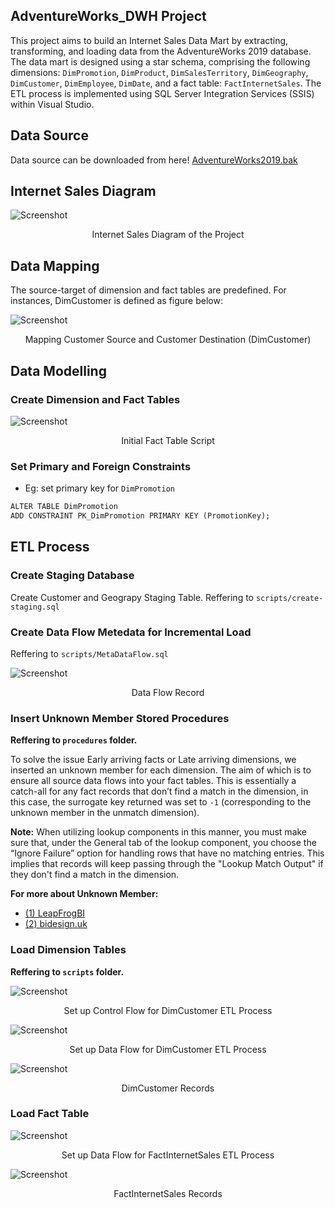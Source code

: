 ## AdventureWorks_DWH Project
This project aims to build an Internet Sales Data Mart by extracting, transforming, and loading data from the AdventureWorks 2019 database. The data mart is designed using a star schema, comprising the following dimensions: `DimPromotion`, `DimProduct`, `DimSalesTerritory`, `DimGeography`, `DimCustomer`, `DimEmployee`, `DimDate`, and a fact table: `FactInternetSales`. The ETL process is implemented using SQL Server Integration Services (SSIS) within Visual Studio.

## Data Source
Data source can be downloaded from here! [AdventureWorks2019.bak](https://github.com/Microsoft/sql-server-samples/releases/download/adventureworks/AdventureWorks2019.bak)

## Internet Sales Diagram

![Screenshot](data-mapping/InternetSales_Diagram.png)

<p align="center">Internet Sales Diagram of the Project</p>

## Data Mapping 
The source-target of dimension and fact tables are predefined. For instances, DimCustomer is defined as figure below:

![Screenshot](data-mapping/CustomerMapping.png)

<p align="center"> Mapping Customer Source and Customer Destination (DimCustomer) </p>

## Data Modelling
### Create Dimension and Fact Tables
![Screenshot](figures/CreateFactScript.png)

<p align="center">Initial Fact Table Script</p>

### Set Primary and Foreign Constraints 
- Eg: set primary key for `DimPromotion`

``` diff
ALTER TABLE DimPromotion 
ADD CONSTRAINT PK_DimPromotion PRIMARY KEY (PromotionKey);
```

## ETL Process
### Create Staging Database
Create Customer and Geograpy Staging Table. Reffering to `scripts/create-staging.sql`
### Create Data Flow Metedata for Incremental Load
Reffering to `scripts/MetaDataFlow.sql`

![Screenshot](figures/DataFlowMetaTable.png)

<p align="center">Data Flow Record</p>

### Insert Unknown Member Stored Procedures
**Reffering to `procedures` folder.**

To solve the issue Early arriving facts or Late arriving dimensions, we inserted an unknown member for each dimension. The aim of which is to ensure all source data flows into your fact tables. This is essentially a catch-all for any fact records that don’t find a match in the dimension, in this case, the surrogate key returned was set to `-1` (corresponding to the unknown member in the unmatch dimension).

**Note:**
When utilizing lookup components in this manner, you must make sure that, under the General tab of the lookup component, you choose the “Ignore Failure” option for handling rows that have no matching entries.  This implies that records will keep passing through the "Lookup Match Output" if they don't find a match in the dimension.  

**For more about Unknown Member:**
- [(1) LeapFrogBI](https://www.youtube.com/watch?v=weNidVsI6WQ)
- [(2) bidesign.uk](https://bidesign.uk/data-warehousing-tip-6/)

### Load Dimension Tables
**Reffering to `scripts` folder.**

![Screenshot](figures/DimCustomerCF.png)

<p align="center">Set up Control Flow for DimCustomer ETL Process</p>

![Screenshot](figures/DimCustomerDF.png)

<p align="center">Set up Data Flow for DimCustomer ETL Process</p>

![Screenshot](figures/DimCustomerRecords.png)

<p align="center">DimCustomer Records</p>

### Load Fact Table
![Screenshot](figures/FactInternetSalesDF.png)

<p align="center">Set up Data Flow for FactInternetSales ETL Process</p>

![Screenshot](figures/FactInternetSalesRecords.png)

<p align="center">FactInternetSales Records</p>


